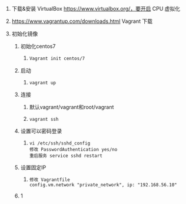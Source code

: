 1. 下载&安装 VirtualBox https://www.virtualbox.org/，要开启 CPU 虚拟化

2.  https://www.vagrantup.com/downloads.html Vagrant 下载

3. 初始化镜像

   1. 初始化centos7

      1. ```bash
         Vagrant init centos/7
         ```

   2. 启动
   
      1. ```
         vagrant up
         ```
   
   3. 连接
   
      1. 默认vagrant/vagrant和root/vagrant
   
      2. ```
         vagrant ssh
         ```
   
   4. 设置可以密码登录
   
      1. ```
         vi /etc/ssh/sshd_config
         修改 PasswordAuthentication yes/no
         重启服务 service sshd restart
         ```
   
   5. 设置固定IP
   
      1. ```
         修改 Vagrantfile
         config.vm.network "private_network", ip: "192.168.56.10"
         ```
   
         
   
   6. 1





